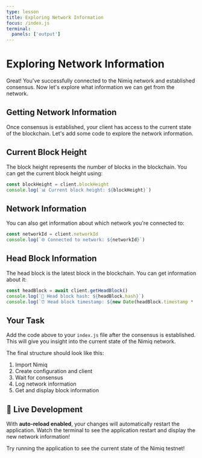 ```yaml
---
type: lesson
title: Exploring Network Information
focus: /index.js
terminal:
  panels: ['output']
---
```


# Exploring Network Information

Great! You've successfully connected to the Nimiq network and established consensus. Now let's explore what information we can get from the network.

## Getting Network Information

Once consensus is established, your client has access to the current state of the blockchain. Let's add some code to explore the network information.

## Current Block Height

The block height represents the number of blocks in the blockchain. You can get the current block height using:

```js
const blockHeight = client.blockHeight
console.log(`📊 Current block height: ${blockHeight}`)
```

## Network Information

You can also get information about which network you're connected to:

```js
const networkId = client.networkId
console.log(`🌐 Connected to network: ${networkId}`)
```

## Head Block Information

The head block is the latest block in the blockchain. You can get information about it:

```js
const headBlock = await client.getHeadBlock()
console.log(`🧱 Head block hash: ${headBlock.hash}`)
console.log(`⏰ Head block timestamp: ${new Date(headBlock.timestamp * 1000)}`)
```

## Your Task

Add the code above to your `index.js` file after the consensus is established. This will give you insight into the current state of the Nimiq network.

The final structure should look like this:

1. Import Nimiq
2. Create configuration and client
3. Wait for consensus
4. Log network information
5. Get and display block information

## 🔄 Live Development

With **auto-reload enabled**, your changes will automatically restart the application. Watch the terminal to see the application restart and display the new network information!

Try running the application to see the current state of the Nimiq testnet! 
